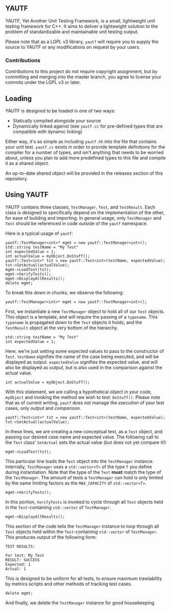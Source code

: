 ## YAUTF

YAUTF, Yet Another Unit Testing Framework, is a small, lightweight unit testing framework for C++. It aims to deliver a lightweight solution to the problem of standardizable and maintainable unit testing output.

Please note that as a LGPL v3 library, `yautf` will require you to supply the source to YAUTF or any modifications on request by your users.

### Contributions

Contributions to this project do not require copyright assignment, but by committing and merging into the master branch, you agree to license your commits under the LGPL v3 or later.

## Loading

YAUTF is designed to be loaded in one of two ways:
- Statically compiled alongside your source
- Dynamically linked against (see `yautf.cc` for pre-defined types that are compatible with dynamic linking)

Either way, it's as simple as including `yautf.hh` into the file that contains your unit test. `yautf.cc` exists in order to provide template definitions for the compiler for a number of types, and isn't anything that needs to be worried about, unless you plan to add more predefined types to this file and compile it as a shared object.

An up-to-date shared object will be provided in the releases section of this repository.

## Using YAUTF

YAUTF contains three classes, `TestManager`, `Test`, and `TestResult`. Each class is designed to specifically depend on the implementation of the other, for ease of building and importing. In general usage, only `TestManager` and `Test` should be referenced in code outside of the `yautf` namespace.

Here is a typical usage of `yautf`:

```
yautf::TestManager<int>* mgmt = new yautf::TestManager<int>();
std::string testName = "My Test"
int expectedValue = 1;
int actualValue = myObject.DoStuff();
yautf::Test<int>* tst = new yautf::Test<int>(testName, expectedValue);
tst->SetActual(actualValue);
mgmt->LoadTest(tst);
mgmt->VerifyTests();
mgmt->DisplayAllResults();
delete mgmt;
```

To break this down in chunks, we observe the following:

```
yautf::TestManager<int>* mgmt = new yautf::TestManager<int>();
```

First, we instantiate a new `TestManager` object to hold all of our `Test` objects. This object is a template, and will require the passing of a `typename`. This `typename` is propagated down to the `Test` objects it holds, and the `TestResult` object at the very bottom of the hierarchy.

```
std::string testName = "My Test"
int expectedValue = 1;
```

Here, we're just setting some expected values to pass to the constructor of `Test`. `testName` signifies the name of the case being executed, and will be displayed as output. `expectedValue` signifies the expected value, and will also be displayed as output, but is also used in the comparison against the actual value.

```
int actualValue = myObject.DoStuff();
```

With this statement, we are calling a hypothetical object in your code, `myObject` and invoking the method we wish to test: `DoStuff()`. Please note that as of current writing, `yautf` does not manage the *execution* of your test cases, only *output* and *comparison*.

```
yautf::Test<int>* tst = new yautf::Test<int>(testName, expectedValue);
tst->SetActual(actualValue);
```

In these lines, we are creating a new conceptual test, as a `Test` object, and passing our desired case name and expected value. The following call to the `Test` class' `SetActual` sets the actual value (but does not yet compare it!)

```
mgmt->LoadTest(tst);
```

This particular line loads the `Test` object into the `TestManager` instance. Internally, `TestManager` uses a `std::vector<T>` of the type `T` you define during instantiation. Note that the type of the `Test` **must** match the type of the `TestManager`. The amount of tests a `TestManager` can hold is only limited by the same limiting factors as the `MAX_CAPACITY` of `std::vector<T>`.

```
mgmt->VerifyTests();
```

In this portion, `VerifyTests` is invoked to cycle through all `Test` objects held in the `Test`-containing `std::vector` of `TestManager`.

```
mgmt->DisplayAllResults();
```

This section of the code tells the `TestManager` instance to loop through all `Test` objects held within the `Test`-containing `std::vector` of `TestManager`. This produces output of the following form:

```
TEST RESULTS:

For test: My Test
RESULT: SUCCESS
Expected: 1
Actual: 1
```

This is designed to be uniform for all tests, to ensure maximum trawlability by metrics scripts and other methods of tracking test cases.

```
delete mgmt;
```

And finally, we delete the `TestManager` instance for good housekeeping.